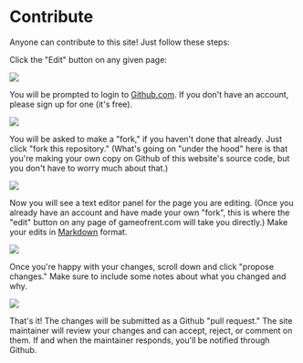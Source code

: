 # Contribute

Anyone can contribute to this site! Just follow these steps:

Click the "Edit" button on any given page:

![](assets/example_edit.png)

You will be prompted to login to [Github.com](https://www.github.com). If you don't have an account, please sign up for one (it's free).

![](assets/example_github.png)

You will be asked to make a "fork," if you haven't done that already. Just click "fork this repository." (What's going on "under the hood" here is that you're making your own copy on Github of this website's source code, but you don't have to worry much about that.)

![](assets/example_fork.png)

Now you will see a text editor panel for the page you are editing. (Once you already have an account and have made your own "fork", this is where the "edit" button on any page of gameofrent.com will take you directly.) Make your edits in [Markdown](https://github.github.com/gfm/) format.

![](assets/example_changes.png)

Once you're happy with your changes, scroll down and click "propose changes." Make sure to include some notes about what you changed and why.

![](assets/example_submit_changes.png)

That's it! The changes will be submitted as a Github "pull request." The site maintainer will review your changes and can  accept, reject, or comment on them. If and when the maintainer responds, you'll be notified through Github.